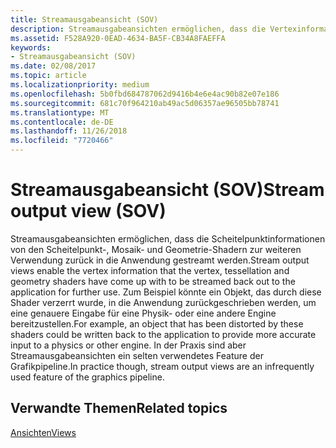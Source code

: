 ```yaml
---
title: Streamausgabeansicht (SOV)
description: Streamausgabeansichten ermöglichen, dass die Vertexinformationen von den Vertex-, Tessellation- und Hüllen-Shadern zur weiteren Verwendung zurück in die Anwendung gestreamt werden.
ms.assetid: F528A920-0EAD-4634-BA5F-CB34A8FAEFFA
keywords:
- Streamausgabeansicht (SOV)
ms.date: 02/08/2017
ms.topic: article
ms.localizationpriority: medium
ms.openlocfilehash: 5b0fbd684787062d9416b4e6e4ac90b82e07e186
ms.sourcegitcommit: 681c70f964210ab49ac5d06357ae96505bb78741
ms.translationtype: MT
ms.contentlocale: de-DE
ms.lasthandoff: 11/26/2018
ms.locfileid: "7720466"
---
```

# <a name="stream-output-view-sov"></a><span data-ttu-id="adc97-104">Streamausgabeansicht (SOV)</span><span class="sxs-lookup"><span data-stu-id="adc97-104">Stream output view (SOV)</span></span>


<span data-ttu-id="adc97-105">Streamausgabeansichten ermöglichen, dass die Scheitelpunktinformationen von den Scheitelpunkt-, Mosaik- und Geometrie-Shadern zur weiteren Verwendung zurück in die Anwendung gestreamt werden.</span><span class="sxs-lookup"><span data-stu-id="adc97-105">Stream output views enable the vertex information that the vertex, tessellation and geometry shaders have come up with to be streamed back out to the application for further use.</span></span> <span data-ttu-id="adc97-106">Zum Beispiel könnte ein Objekt, das durch diese Shader verzerrt wurde, in die Anwendung zurückgeschrieben werden, um eine genauere Eingabe für eine Physik- oder eine andere Engine bereitzustellen.</span><span class="sxs-lookup"><span data-stu-id="adc97-106">For example, an object that has been distorted by these shaders could be written back to the application to provide more accurate input to a physics or other engine.</span></span> <span data-ttu-id="adc97-107">In der Praxis sind aber Streamausgabeansichten ein selten verwendetes Feature der Grafikpipeline.</span><span class="sxs-lookup"><span data-stu-id="adc97-107">In practice though, stream output views are an infrequently used feature of the graphics pipeline.</span></span>

## <a name="span-idrelated-topicsspanrelated-topics"></a><span data-ttu-id="adc97-108"><span id="related-topics"></span>Verwandte Themen</span><span class="sxs-lookup"><span data-stu-id="adc97-108"><span id="related-topics"></span>Related topics</span></span>


[<span data-ttu-id="adc97-109">Ansichten</span><span class="sxs-lookup"><span data-stu-id="adc97-109">Views</span></span>](views.md)

 

 




